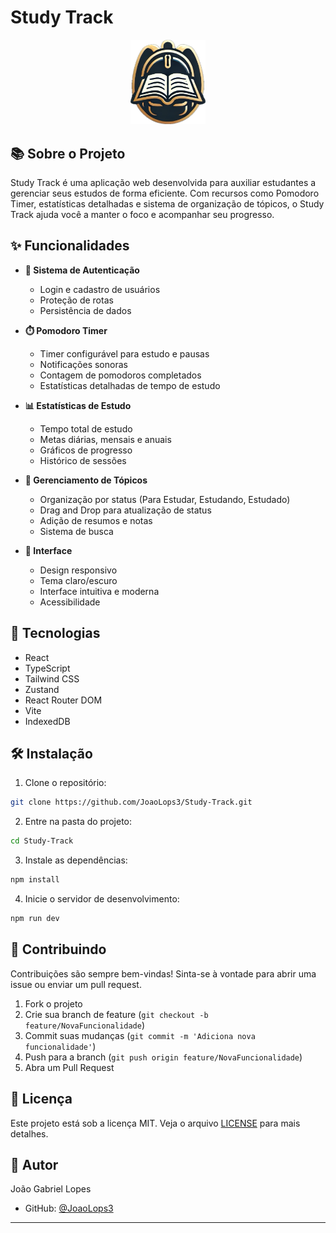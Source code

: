 # Study Track

<div align="center">
  <img src="public/study-track-logo.png" alt="Study Track Logo" width="120" />
</div>

## 📚 Sobre o Projeto

Study Track é uma aplicação web desenvolvida para auxiliar estudantes a gerenciar seus estudos de forma eficiente. Com recursos como Pomodoro Timer, estatísticas detalhadas e sistema de organização de tópicos, o Study Track ajuda você a manter o foco e acompanhar seu progresso.

## ✨ Funcionalidades

- **🔐 Sistema de Autenticação**

  - Login e cadastro de usuários
  - Proteção de rotas
  - Persistência de dados

- **⏱️ Pomodoro Timer**

  - Timer configurável para estudo e pausas
  - Notificações sonoras
  - Contagem de pomodoros completados
  - Estatísticas detalhadas de tempo de estudo

- **📊 Estatísticas de Estudo**

  - Tempo total de estudo
  - Metas diárias, mensais e anuais
  - Gráficos de progresso
  - Histórico de sessões

- **📝 Gerenciamento de Tópicos**

  - Organização por status (Para Estudar, Estudando, Estudado)
  - Drag and Drop para atualização de status
  - Adição de resumos e notas
  - Sistema de busca

- **🎨 Interface**
  - Design responsivo
  - Tema claro/escuro
  - Interface intuitiva e moderna
  - Acessibilidade

## 🚀 Tecnologias

- React
- TypeScript
- Tailwind CSS
- Zustand
- React Router DOM
- Vite
- IndexedDB

## 🛠️ Instalação

1. Clone o repositório:

```bash
git clone https://github.com/JoaoLops3/Study-Track.git
```

2. Entre na pasta do projeto:

```bash
cd Study-Track
```

3. Instale as dependências:

```bash
npm install
```

4. Inicie o servidor de desenvolvimento:

```bash
npm run dev
```

## 🤝 Contribuindo

Contribuições são sempre bem-vindas! Sinta-se à vontade para abrir uma issue ou enviar um pull request.

1. Fork o projeto
2. Crie sua branch de feature (`git checkout -b feature/NovaFuncionalidade`)
3. Commit suas mudanças (`git commit -m 'Adiciona nova funcionalidade'`)
4. Push para a branch (`git push origin feature/NovaFuncionalidade`)
5. Abra um Pull Request

## 📝 Licença

Este projeto está sob a licença MIT. Veja o arquivo [LICENSE](LICENSE) para mais detalhes.

## 👤 Autor

João Gabriel Lopes

- GitHub: [@JoaoLops3](https://github.com/JoaoLops3)

---